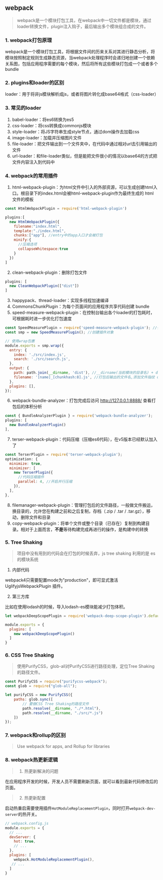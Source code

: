<!-- webpack.md -->
## webpack
> webpack是一个模块打包工具，在webpack中一切文件都是模块，通过loader转换文件，plugin注入钩子，最后输出多个模块组合成的文件。

### 1. webpack打包原理
webpack是一个模块打包工具，将根据文件间的历来关系对其进行静态分析，将模块按照制定规则生成静态资源，当webpack处理程序时会递归地创建一个依赖关系图，包括应用程序需要的每个模块，然后将所有这些模块打包成一个或者多个bundle

### 2. plugins和loader的区别
loader：用于将非js模块解析成js，或者将图片转化成base64格式（css-loader）

### 3. 常见的loader
1. babel-loader：将es6转换为es5
2. css-loader：将css转换成commonjs模块
3. style-loader：将JS字符串生成style节点，通过dom操作去加载css
4. image-loader：加载并压缩图片文件
5. file-loader：把文件输出到一个文件夹中，在代码中通过相对url去引用输出的文件
6. url-loader：和file-loader类似，但是能把文件很小的情况以base64的方式把文件内容注入到代码中

### 4. webpack的常用插件
1. html-webpack-plugin：为html文件中引入的外部资源，可以生成创建html入口。根目录下的index.html会被html-webpack-plugin作为最终生成的 html 文件的模板
```js
const HtmlWebpackPlugin = require('html-webpack-plugin')

plugins:[
  new HtmlWebpackPlugin({
    filename:"index.html",
    template:"./index.html",
    chunks:["app"], //entry中的app入口才会被打包
    minify:{
      //压缩选项
      collapseWhitespace:true
    }
  })
]
```
2. clean-webpack-plugin：删除打包文件
```js
plugins: [
  new CleanWebpackPlugin(["dist"])
]
```
3. happypack、thread-loader：实现多线程加速编译
4. CommonsChunkPlugin：为每个页面间的应用程序共享代码创建 bundle
5. speed-measure-webpack-plugin：在控制台输出各个loader的打包耗时，可根据耗时进一步优化打包速度
```js
const SpeedMeasurePlugin = require('speed-measure-webpack-plugin'); //引入插件
const smp = new SpeedMeasurePlugin(); //创建插件对象

// 使用wrap包裹
module.exports = smp.wrap({
  entry: {
    index: './src/index.js',
    search: './src/search.js',
  }, 
  output: {
    path: path.join(__dirname, 'dist'), //__dirname(当前模块的目录名) + dist
    filename: '[name]_[chunkhash:8].js', //打包后输出的文件名,添加文件指纹 chunkhash
  },
  plugins: [],
});
```
6. webpack-bundle-analyzer：打包完成后访问 http://127.0.0.1:8888/ 查看打包后的体积分析
```js
const { BundleAnalyzerPlugin } = require('webpack-bundle-analyzer');
plugins: [
  new BundleAnalyzerPlugin()
],
```
7. terser-webpack-plugin：代码压缩（压缩es6代码），在v5版本已经默认加入了
```js
const TerserPlugin = require('terser-webpack-plugin');
optimization: {
  minimize: true,
  minimizer: [
    new TerserPlugin({
      //代码压缩插件
      parallel: 4, //开启并行压缩
    }),
  ],
},
```
8. filemanager-webpack-plugin：管理打包后的文件路径，一般做文件搬运，换目录的，允许您在构建之前和之后复制，存档（.zip / .tar / .tar.gz），移动，删除文件和目录
9. copy-webpack-plugin：将单个文件或整个目录（已存在）复制到构建目录。相对于上面而言，**不是**等待构建完成再进行的操作，是构建中的转换


### 5. Tree Shaking
> 项目中没有用到的代码会在打包的时候丢弃，js tree shaking 利用的是 es 的模块系统

1. 内部代码

webpack4只需要配置mode为"production"，即可显式激活 UglifyjsWebpackPlugin 插件。

2. 第三方库

比如在使用lodash的时候，导入lodash-es模块能减少打包体积。
```js
let webpackDeepScopePlugin = require('webpack-deep-scope-plugin').default

module.exports = {
  plugins: [
    new webpackDeepScopePlugin()
  ]
}
```

### 6. CSS Tree Shaking
> 使用PurifyCSS，glob-all对PurifyCSS进行路径处理，定位Tree Shaking的路径文件。

```js
const PurifyCSS = require("purifycss-webpack");
const glob = require("glob-all");

let purifyCSS = new PurifyCSS({
    paths: glob.sync([
        // 要做CSS Tree Shaking的路径文件
        path.resolve(__dirname, "./*.html"),
        path.resolve(__dirname, "./src/*.js")
    ])
});
```
### 7. webpack和rollup的区别
> Use webpack for apps, and Rollup for libraries

### 8. webpack热更新逻辑
> 1. 热更新解决的问题

在应用程序开发的时候，开发人员不需要刷新页面，就可以看到最新代码修改后的页面。

> 2. 热更新配置

启动热重启需要使用插件```HotModuleReplacementPlugin```，同时打开```webpack-dev-server```的热开关。

```js
// webpack.config.js
module.exports = {
  // ...
  devServer: {
    hot: true,
    // ...
  },
  plugins: [
    webpack.HotModuleReplacementPlugin(),
   // ...
  ]
}
```